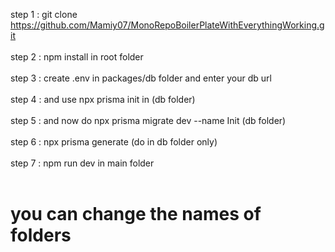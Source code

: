 step 1 : git clone https://github.com/Mamiy07/MonoRepoBoilerPlateWithEverythingWorking.git
<br><br/>
step 2 : npm install in root folder
<br><br/>
step 3 : create .env in packages/db folder and enter your db url
<br><br/>
step 4 : and use npx prisma init in (db folder) 
<br><br/>
step 5 : and now do npx prisma migrate dev --name Init (db folder)
<br><br/>
step 6 : npx prisma generate (do in db folder only)
<br><br/>
step 7 : npm run dev in main folder
<br><br/>

# you can change the names of folders 
